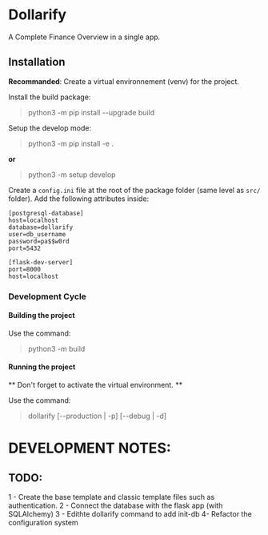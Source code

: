 # Dollarify

A Complete Finance Overview in a single app.

## Installation

**Recommanded**: Create a virtual environnement (venv) for the project.

Install the build package:
> python3 -m pip install --upgrade build

Setup the develop mode:
> python3 -m pip install -e . 
> 
**or**

> python3 -m setup develop

Create a `config.ini` file at the root of the package folder (same level as `src/` folder). Add the following attributes inside:
```
[postgresql-database]
host=localhost
database=dollarify
user=db_username
password=pa$$w0rd
port=5432

[flask-dev-server]
port=8000
host=localhost
```

### Development Cycle

#### Building the project
Use the command:
> python3 -m build


#### Running the project

** Don't forget to activate the virtual environment. **

Use the command:
> dollarify [--production | -p] [--debug | -d]


# DEVELOPMENT NOTES:

## TODO:
1 - Create the base template and classic template files such as authentication.
2 - Connect the database with the flask app (with SQLAlchemy)
3 - Edithte dollarify command  to add init-db
4- Refactor the configuration system